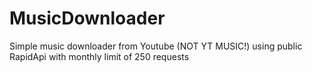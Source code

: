 # MusicDownloader
Simple music downloader from Youtube (NOT YT MUSIC!) using public RapidApi with monthly limit of 250 requests

